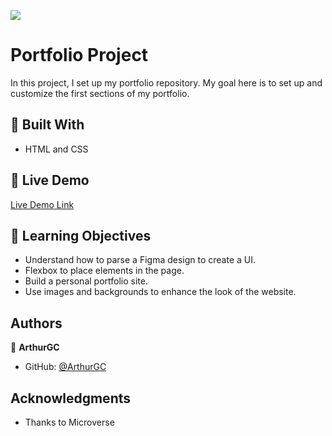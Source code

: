 ![](https://img.shields.io/badge/Microverse-blueviolet)

# Portfolio Project

In this project, I set up my portfolio repository. My goal here is to set up and customize the first sections of my portfolio.

## :hammer: Built With

- HTML and CSS

## :red_circle: Live Demo

[Live Demo Link](https://arthurgc.github.io/portfolio-microverse/)

## :blue_book: Learning Objectives

- Understand how to parse a Figma design to create a UI.
- Flexbox to place elements in the page.
- Build a personal portfolio site.
- Use images and backgrounds to enhance the look of the website.

## Authors

👤 **ArthurGC**

- GitHub: [@ArthurGC](https://github.com/ArthurGC)

## Acknowledgments

- Thanks to Microverse
